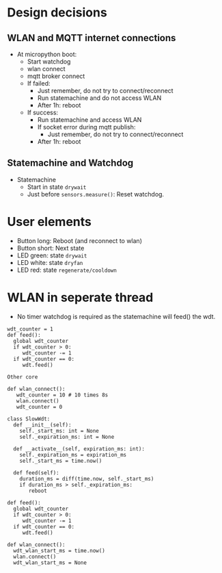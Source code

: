# Design decisions

## WLAN and MQTT internet connections

* At micropython boot:
  * Start watchdog
  * wlan connect
  * mqtt broker connect
  * If failed:
    * Just remember, do not try to connect/reconnect
    * Run statemachine and do not access WLAN
    * After 1h: reboot
  * If success:
    * Run statemachine and access WLAN
    * If socket error during mqtt publish:
      * Just remember, do not try to connect/reconnect
    * After 1h: reboot

## Statemachine and Watchdog

* Statemachine
  * Start in state `drywait`
  * Just before `sensors.measure()`: Reset watchdog.

# User elements

* Button long: Reboot (and reconnect to wlan)
* Button short: Next state
* LED green: state `drywait`
* LED white: state `dryfan` 
* LED red: state `regenerate/cooldown`

# WLAN in seperate thread

* No timer watchdog is required as the statemachine will feed() the wdt.

```
wdt_counter = 1
def feed():
  global wdt_counter
  if wdt_counter > 0:
     wdt_counter -= 1
  if wdt_counter == 0:
     wdt.feed()

Other core

def wlan_connect():
   wdt_counter = 10 # 10 times 8s
   wlan.connect()
   wdt_counter = 0
```
```
class SlowWdt:
  def __init__(self):
    self._start_ms: int = None
    self._expiration_ms: int = None

  def __activate__(self, expiration_ms: int):
    self._expiration_ms = expiration_ms
    self._start_ms = time.now()
  
  def feed(self):
    duration_ms = diff(time.now, self._start_ms) 
    if duration_ms > self._expiration_ms:
       reboot

def feed():
  global wdt_counter
  if wdt_counter > 0:
     wdt_counter -= 1
  if wdt_counter == 0:
     wdt.feed()

def wlan_connect():
  wdt_wlan_start_ms = time.now()
  wlan.connect()
  wdt_wlan_start_ms = None
```